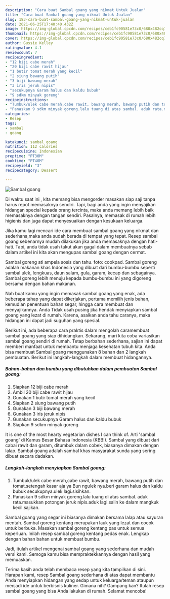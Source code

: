 ```yaml
---
description: "Cara buat Sambal goang yang nikmat Untuk Jualan"
title: "Cara buat Sambal goang yang nikmat Untuk Jualan"
slug: 183-cara-buat-sambal-goang-yang-nikmat-untuk-jualan
date: 2021-06-25T17:40:40.432Z
image: https://img-global.cpcdn.com/recipes/ceb1fc90581e73c0/680x482cq70/sambal-goang-foto-resep-utama.jpg
thumbnail: https://img-global.cpcdn.com/recipes/ceb1fc90581e73c0/680x482cq70/sambal-goang-foto-resep-utama.jpg
cover: https://img-global.cpcdn.com/recipes/ceb1fc90581e73c0/680x482cq70/sambal-goang-foto-resep-utama.jpg
author: Gussie Kelley
ratingvalue: 4.1
reviewcount: 7
recipeingredient:
- "12 biji cabe merah"
- "20 biji cabe rawit hijau"
- "1 butir tomat merah yang kecil"
- "2 siung bawang putih"
- "3 biji bawang merah"
- "3 iris jeruk nipis"
- "secukupnya Garam halus dan kaldu bubuk"
- "9 sdkm minyak goreng"
recipeinstructions:
- "Tumbuk/ulek cabe merah,cabe rawit, bawang merah, bawang putih dan tomat.setengah kasar aja ya Bun ngulek nya.beri garam halus dan kaldu bubuk secukupnya.ulek lagi.sisihkan."
- "Panaskan 9 sdkm minyak goreng.lalu tuang di atas sambal. aduk rata.masukkan potongan jeruk nipis.aduk lagi.salin ke dalam mangkuk kecil.sajikan."
categories:
- Resep
tags:
- sambal
- goang

katakunci: sambal goang 
nutrition: 112 calories
recipecuisine: Indonesian
preptime: "PT30M"
cooktime: "PT40M"
recipeyield: "3"
recipecategory: Dessert

---
```



![Sambal goang](https://img-global.cpcdn.com/recipes/ceb1fc90581e73c0/680x482cq70/sambal-goang-foto-resep-utama.jpg)

Di waktu  saat ini , kita memang bisa mengorder masakan siap saji tanpa harus repot memasaknya sendiri. Tapi, bagi anda yang ingin menyajikan hidangan special kepada orang tercinta, maka anda memang lebih baik memasaknya dengan tangan sendiri. Pasalnya, memasak di rumah lebih higienis dan juga dapat menyesuaikan dengan kesukaan keluarga.

Jika kamu lagi mencari ide cara membuat sambal goang yang nikmat dan sederhana,maka anda sudah berada di tempat yang tepat. Resep sambal goang  sebenarnya mudah dilakukan jika anda memasaknya dengan hati-hati. Tapi, anda tidak usah takut akan gagal dalam membuatnya 
sebab dalam artikel ini kita akan mengupas sambal goang dengan cermat.  

Sambal goreng ati ampela sosis dan tahu. foto: cookpad. Sambal goreng adalah makanan khas Indonesia yang dibuat dari bumbu-bumbu seperti sambal ulek, lengkuas, daun salam, gula, garam, kecap dan sebagainya. Sambal goreng lebih menuju kepada bumbu-bumbu ini yang digoreng bersama dengan bahan makanan.

Nah buat kamu yang ingin memasak sambal goang yang enak, ada beberapa tahap yang dapat dikerjakan, pertama memilih jenis bahan, kemudian penentuan bahan segar, hingga cara membuat dan menyajikannya. Anda Tidak usah pusing jika hendak menyiapkan sambal goang yang lezat di rumah. Karena, asalkan anda  tahu caranya, maka hidangan ini dapat jadi suguhan yang spesial.

Berikut ini, ada beberapa cara praktis  dalam mengolah caramembuat sambal goang yang siap dihidangkan. Sekarang, mari kita coba variasikan sambal goang sendiri di rumah. Tetap berbahan sederhana, sajian ini dapat memberi manfaat untuk membantu menjaga kesehatan tubuh kita. Anda bisa membuat Sambal goang menggunakan 8 bahan dan 2 langkah pembuatan. Berikut ini langkah-langkah dalam membuat hidangannya.

<!--inarticleads1-->

##### Bahan-bahan dan bumbu yang dibutuhkan dalam pembuatan Sambal goang:

1. Siapkan 12 biji cabe merah
1. Ambil 20 biji cabe rawit hijau
1. Gunakan 1 butir tomat merah yang kecil
1. Siapkan 2 siung bawang putih
1. Gunakan 3 biji bawang merah
1. Gunakan 3 iris jeruk nipis
1. Gunakan secukupnya Garam halus dan kaldu bubuk
1. Siapkan 9 sdkm minyak goreng


It is one of the most hearty vegetarian dishes I can think of. Arti &#39;sambal goang&#39; di Kamus Besar Bahasa Indonesia (KBBI). Sambal yang dibuat dari cabai rawit dan garam, ditumbuk dalam cobek, biasanya dimakan dengan lalap. Sambal goang adalah sambal khas masyarakat sunda yang sering dibuat secara dadakan. 

<!--inarticleads2-->

##### Langkah-langkah menyiapkan Sambal goang:

1. Tumbuk/ulek cabe merah,cabe rawit, bawang merah, bawang putih dan tomat.setengah kasar aja ya Bun ngulek nya.beri garam halus dan kaldu bubuk secukupnya.ulek lagi.sisihkan.
1. Panaskan 9 sdkm minyak goreng.lalu tuang di atas sambal. aduk rata.masukkan potongan jeruk nipis.aduk lagi.salin ke dalam mangkuk kecil.sajikan.


Sambal goang yang segar ini biasanya dimakan bersama lalap atau sayuran mentah. Sambal goreng kentang merupakan lauk yang lezat dan cocok untuk berbuka. Masakan sambal goreng kentang pas untuk semua keperluan. Inilah resep sambal goreng kentang pedas enak. Lengkap dengan bahan bahan untuk membuat bumbu. 

Jadi, itulah artikel mengenai  sambal goang  yang sederhana dan mudah versi kami. Semoga kamu bisa mempraktekkannya dengan hasil yang memuaskan. 

Terima kasih anda telah membaca resep yang kita tampilkan di sini. Harapan kami, resep  Sambal goang sederhana di atas dapat membantu Anda menyiapkan hidangan yang sedap untuk keluarga/teman ataupun menjadi ide untuk berbisnis kuliner. Gimana nih? Gampang kan? Itulah resep sambal goang yang bisa Anda lakukan di rumah. Selamat mencoba!

